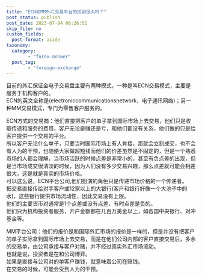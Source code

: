 ```yaml
---
title: "ECN和MM外汇交易平台的区别很大吗？"
post_status: publish
post_date: 2023-07-04 06:26:52
skip_file: no
custom_fields: 
  post-format: aside
taxonomy:
  category:
        - "forex-answer"
  post_tag:
        - "foreign-exchange"
---
```


目前的外汇保证金电子交易盘主要有两种模式，一种是叫ECN交易模式，主要是服务于机构客户的。  
ECN的英文全称是(electroniccommunicationsnetwork，电子通讯网络)；另一种MM交易模式，专门为零售客户服务的。

ECN方式的交易商：他们直接把客户的单子拿到国际市场上去交易，他们只是收取传递和服务的费用，客户无论是赚还是亏，和他们都没有关系，他们做的只是给客户提供一个交易的平台。  
所以客户无论什么单子，只要当时国际市场上有人肯接，那就会立刻成交，也不会有人为的干预，也随便大家做超短线而他们的价差虽然是不固定的，但是一个熟悉市场的人都会理解，当市场活跃的时候点差是非常小的，甚至有负点差的出现，但是当市场成交很清淡的时候，因为人们没有多少交易兴趣，那么点差就可能会相差很大，这是就是真实的市场价格。  
可以这么说，ECN平台公司,他们扮演的角色只是传递市场价格的一个传递者。  
把交易直接传给对手客户或12家以上的大银行(客户和银行好像一个大池子中的水)，这些银行提供市场流动性，因此交易没有上限。  
他们的主要货币对通常是1个点差或没有点差，有时点差是负的。  
他们只为机构投资者服务，开户金额都在几百万美金以上，如各国中央银行、对冲基金等。

MM平台公司：他们的报价是和国际外汇市场的报价是一样的，但是并没有把客户的单子实际拿到国际市场上去交易，而是在他们公司内部的客户直接交易后，多余的交易单，由公司承接与客户对赌，并不经过真实外汇市场流动。  
也就是说，投资者是在和公司博弈。  
如果是直接与公司对的单客户赚钱，就意味着公司在赔钱。  
在交易的时候，可能会受到人为的干预。
